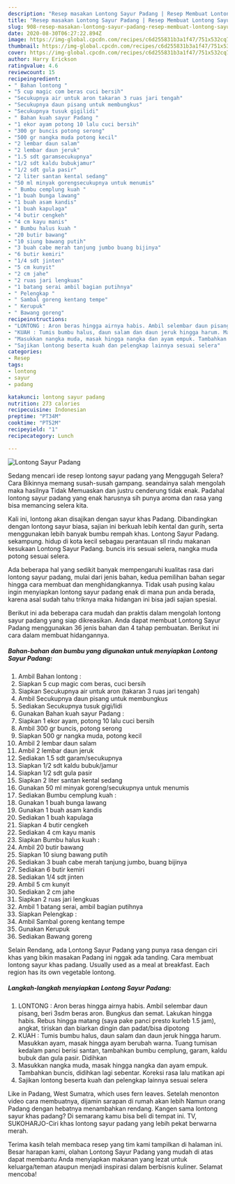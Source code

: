 ```yaml
---
description: "Resep masakan Lontong Sayur Padang | Resep Membuat Lontong Sayur Padang Yang Menggugah Selera"
title: "Resep masakan Lontong Sayur Padang | Resep Membuat Lontong Sayur Padang Yang Menggugah Selera"
slug: 908-resep-masakan-lontong-sayur-padang-resep-membuat-lontong-sayur-padang-yang-menggugah-selera
date: 2020-08-30T06:27:22.894Z
image: https://img-global.cpcdn.com/recipes/c6d255831b3a1f47/751x532cq70/lontong-sayur-padang-foto-resep-utama.jpg
thumbnail: https://img-global.cpcdn.com/recipes/c6d255831b3a1f47/751x532cq70/lontong-sayur-padang-foto-resep-utama.jpg
cover: https://img-global.cpcdn.com/recipes/c6d255831b3a1f47/751x532cq70/lontong-sayur-padang-foto-resep-utama.jpg
author: Harry Erickson
ratingvalue: 4.6
reviewcount: 15
recipeingredient:
- " Bahan lontong "
- "5 cup magic com beras cuci bersih"
- "Secukupnya air untuk aron takaran 3 ruas jari tengah"
- "Secukupnya daun pisang untuk membungkus"
- "Secukupnya tusuk gigilidi"
- " Bahan kuah sayur Padang "
- "1 ekor ayam potong 10 lalu cuci bersih"
- "300 gr buncis potong serong"
- "500 gr nangka muda potong kecil"
- "2 lembar daun salam"
- "2 lembar daun jeruk"
- "1.5 sdt garamsecukupnya"
- "1/2 sdt kaldu bubukjamur"
- "1/2 sdt gula pasir"
- "2 liter santan kental sedang"
- "50 ml minyak gorengsecukupnya untuk menumis"
- " Bumbu cemplung kuah "
- "1 buah bunga lawang"
- "1 buah asam kandis"
- "1 buah kapulaga"
- "4 butir cengkeh"
- "4 cm kayu manis"
- " Bumbu halus kuah "
- "20 butir bawang"
- "10 siung bawang putih"
- "3 buah cabe merah tanjung jumbo buang bijinya"
- "6 butir kemiri"
- "1/4 sdt jinten"
- "5 cm kunyit"
- "2 cm jahe"
- "2 ruas jari lengkuas"
- "1 batang serai ambil bagian putihnya"
- " Pelengkap "
- " Sambal goreng kentang tempe"
- " Kerupuk"
- " Bawang goreng"
recipeinstructions:
- "LONTONG : Aron beras hingga airnya habis. Ambil selembar daun pisang, beri 3sdm beras aron. Bungkus dan semat. Lakukan hingga habis. Rebus hingga matang (saya pake panci presto kurleb 1.5 jam), angkat, tiriskan dan biarkan dingin dan padat/bisa dipotong"
- "KUAH : Tumis bumbu halus, daun salam dan daun jeruk hingga harum. Masukkan ayam, masak hingga ayam berubah warna. Tuang tumisan kedalam panci berisi santan, tambahkan bumbu cemplung, garam, kaldu bubuk dan gula pasir. Didihkan"
- "Masukkan nangka muda, masak hingga nangka dan ayam empuk. Tambahkan buncis, didihkan lagi sebentar. Koreksi rasa lalu matikan api"
- "Sajikan lontong beserta kuah dan pelengkap lainnya sesuai selera"
categories:
- Resep
tags:
- lontong
- sayur
- padang

katakunci: lontong sayur padang 
nutrition: 273 calories
recipecuisine: Indonesian
preptime: "PT34M"
cooktime: "PT52M"
recipeyield: "1"
recipecategory: Lunch

---
```



![Lontong Sayur Padang](https://img-global.cpcdn.com/recipes/c6d255831b3a1f47/751x532cq70/lontong-sayur-padang-foto-resep-utama.jpg)

Sedang mencari ide resep lontong sayur padang yang Menggugah Selera? Cara Bikinnya memang susah-susah gampang. seandainya salah mengolah maka hasilnya Tidak Memuaskan dan justru cenderung tidak enak. Padahal lontong sayur padang yang enak harusnya sih punya aroma dan rasa yang bisa memancing selera kita.

Kali ini, lontong akan disajikan dengan sayur khas Padang. Dibandingkan dengan lontong sayur biasa, sajian ini berkuah lebih kental dan gurih, serta menggunakan lebih banyak bumbu rempah khas. Lontong Sayur Padang. sekampung. hidup di kota kecil sebagau perantauan sll rindu makanan kesukaan Lontong Sayur Padang. buncis iris sesuai selera, nangka muda potong sesuai selera.

Ada beberapa hal yang sedikit banyak mempengaruhi kualitas rasa dari lontong sayur padang, mulai dari jenis bahan, kedua pemilihan bahan segar hingga cara membuat dan menghidangkannya. Tidak usah pusing kalau ingin menyiapkan lontong sayur padang enak di mana pun anda berada, karena asal sudah tahu triknya maka hidangan ini bisa jadi sajian spesial.


Berikut ini ada beberapa cara mudah dan praktis dalam mengolah lontong sayur padang yang siap dikreasikan. Anda dapat membuat Lontong Sayur Padang menggunakan 36 jenis bahan dan 4 tahap pembuatan. Berikut ini cara dalam membuat hidangannya.

<!--inarticleads1-->

##### Bahan-bahan dan bumbu yang digunakan untuk menyiapkan Lontong Sayur Padang:

1. Ambil  Bahan lontong :
1. Siapkan 5 cup magic com beras, cuci bersih
1. Siapkan Secukupnya air untuk aron (takaran 3 ruas jari tengah)
1. Ambil Secukupnya daun pisang untuk membungkus
1. Sediakan Secukupnya tusuk gigi/lidi
1. Gunakan  Bahan kuah sayur Padang :
1. Siapkan 1 ekor ayam, potong 10 lalu cuci bersih
1. Ambil 300 gr buncis, potong serong
1. Siapkan 500 gr nangka muda, potong kecil
1. Ambil 2 lembar daun salam
1. Ambil 2 lembar daun jeruk
1. Sediakan 1.5 sdt garam/secukupnya
1. Siapkan 1/2 sdt kaldu bubuk/jamur
1. Siapkan 1/2 sdt gula pasir
1. Siapkan 2 liter santan kental sedang
1. Gunakan 50 ml minyak goreng/secukupnya untuk menumis
1. Sediakan  Bumbu cemplung kuah :
1. Gunakan 1 buah bunga lawang
1. Gunakan 1 buah asam kandis
1. Sediakan 1 buah kapulaga
1. Siapkan 4 butir cengkeh
1. Sediakan 4 cm kayu manis
1. Siapkan  Bumbu halus kuah :
1. Ambil 20 butir bawang
1. Siapkan 10 siung bawang putih
1. Sediakan 3 buah cabe merah tanjung jumbo, buang bijinya
1. Sediakan 6 butir kemiri
1. Sediakan 1/4 sdt jinten
1. Ambil 5 cm kunyit
1. Sediakan 2 cm jahe
1. Siapkan 2 ruas jari lengkuas
1. Ambil 1 batang serai, ambil bagian putihnya
1. Siapkan  Pelengkap :
1. Ambil  Sambal goreng kentang tempe
1. Gunakan  Kerupuk
1. Sediakan  Bawang goreng


Selain Rendang, ada Lontong Sayur Padang yang punya rasa dengan ciri khas yang bikin masakan Padang ini nggak ada tanding. Cara membuat lontong sayur khas padang. Usually used as a meal at breakfast. Each region has its own vegetable lontong. 

<!--inarticleads2-->

##### Langkah-langkah menyiapkan Lontong Sayur Padang:

1. LONTONG : Aron beras hingga airnya habis. Ambil selembar daun pisang, beri 3sdm beras aron. Bungkus dan semat. Lakukan hingga habis. Rebus hingga matang (saya pake panci presto kurleb 1.5 jam), angkat, tiriskan dan biarkan dingin dan padat/bisa dipotong
1. KUAH : Tumis bumbu halus, daun salam dan daun jeruk hingga harum. Masukkan ayam, masak hingga ayam berubah warna. Tuang tumisan kedalam panci berisi santan, tambahkan bumbu cemplung, garam, kaldu bubuk dan gula pasir. Didihkan
1. Masukkan nangka muda, masak hingga nangka dan ayam empuk. Tambahkan buncis, didihkan lagi sebentar. Koreksi rasa lalu matikan api
1. Sajikan lontong beserta kuah dan pelengkap lainnya sesuai selera


Like in Padang, West Sumatra, which uses fern leaves. Setelah menonton video cara membuatnya, dijamin sarapan di rumah akan lebih Namun orang Padang dengan hebatnya menambahkan rendang. Kangen sama lontong sayur khas padang? Di semarang kamu bisa beli di tempat ini. TV, SUKOHARJO-Ciri khas lontong sayur padang yang lebih pekat berwarna merah. 

Terima kasih telah membaca resep yang tim kami tampilkan di halaman ini. Besar harapan kami, olahan Lontong Sayur Padang yang mudah di atas dapat membantu Anda menyiapkan makanan yang lezat untuk keluarga/teman ataupun menjadi inspirasi dalam berbisnis kuliner. Selamat mencoba!
